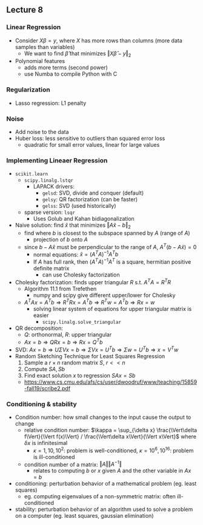 ##  Lecture 8 

### Linear Regression
- Consider $X\beta = y$, where $X$ has more rows than columns (more data samples than variables)
	- We want to find $\hat{\beta}$ that minimizes $\Vert X\hat{\beta}-y\Vert_2$
- Polynomial features
	- adds more terms (second power)
	- use Numba to compile Python with C

### Regularization
- Lasso regression: L1 penalty

### Noise
- Add noise to the data
- Huber loss: less sensitive to outliers than squared error loss
	- quadratic for small error values, linear for large values

### Implementing Lineaer Regression
- `scikit.learn`
	- `scipy.linalg.lstqr`
		- LAPACK drivers:
			- `gelsd`: SVD, divide and conquer (default)
			- `gelsy`: QR factorization (can be faster)
			- `gelss`: SVD (used historically)
	- sparse version: `lsqr`
		- Uses Golub and Kahan bidiagonalization
- Naive solution: find $\hat{x}$ that minimizes $\Vert A\hat{x} - b \Vert_2$
	- find where $b$ is closest to the subspace spanned by $A$ (range of $A$)
		- projection of $b$ onto $A$
	- since $b-A\hat{x}$ must be perpendicular to the range of $A$, $A^T (b-A\hat{x}) = 0$ 
		- normal equations: $\hat{x} = (A^TA)^{-1}A^Tb$ 
		- If $A$ has full rank, then $(A^TA)^{-1}A^T$ is a square, hermitian positive definite matrix
			- can use Cholesky factorization
- Cholesky factorization: finds upper triangular $R$ s.t. $A^TA = R^TR$
	- Algorithm 11.1 from Trefethen
		- numpy and scipy give different upper/lower for Cholesky
	- $A^TAx = A^Tb \Rightarrow R^TRx=A^Tb \Rightarrow R^Tw=A^Tb \Rightarrow Rx=w$ 
		- solving linear system of equations for upper triangular matrix is easier
			- `scipy.linalg.solve_triangular`
- QR decomposition:
	- $Q$: orthonormal, $R$: upper triangular
	- $Ax=b \Rightarrow QRx = b \Rightarrow Rx = Q^Tb$ 
- SVD:  $Ax=b \Rightarrow U\Sigma Vx = b \Rightarrow \Sigma Vx=U^Tb \Rightarrow \Sigma w = U^Tb \Rightarrow x = V^Tw$ 
- Random Sketching Technique for Least Squares Regression
	1. Sample a $r\times n$ random matrix $S$, $r << n$
	2. Compute $SA, Sb$
	3. Find exact solution $x$ to regression $SA x = Sb$
	- https://www.cs.cmu.edu/afs/cs/user/dwoodruf/www/teaching/15859-fall19/scribe2.pdf

### Conditioning & stability
- Condition number: how small changes to the input cause the output to change
	- relative condition number: $\kappa = \sup_{\delta x} \frac{\Vert\delta f\Vert}{\Vert f(x)\Vert} / \frac{\Vert\delta x\Vert}{\Vert x\Vert}$ where $\delta x$ is infinitesimal 
		- $\kappa = 1, 10, 10^2$: problem is well-conditioned, $\kappa = 10^6, 10^{16}$: problem is ill-conditioned
	- condition number of a matrix: $\Vert A \Vert\Vert A^{-1} \Vert$ 
		- relates to computing $b$ or $x$ given $A$ and the other variable in $Ax=b$ 
- conditioning: perturbation behavior of a mathematical problem (eg. least squares)
	- eg. computing eigenvalues of a non-symmetric matrix: often ill-conditioned
- stability: perturbation behavior of an algorithm used to solve a problem on a computer (eg. least squares, gaussian elimination)